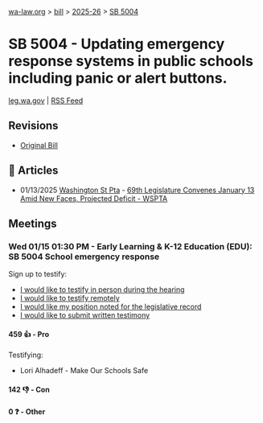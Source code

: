 [wa-law.org](/) > [bill](/bill/) > [2025-26](/bill/2025-26/) > [SB 5004](/bill/2025-26/sb/5004/)

# SB 5004 - Updating emergency response systems in public schools including panic or alert buttons.
[leg.wa.gov](https://app.leg.wa.gov/billsummary?BillNumber=5004&Year=2025&Initiative=false) | [RSS Feed](./rss.xml)

## Revisions
* [Original Bill](1/)

## 📰 Articles
* 01/13/2025 [Washington St Pta](/org/washington_st_pta/) - [69th Legislature Convenes January 13 Amid New Faces, Projected Deficit - WSPTA](https://www.wastatepta.org/69th-legislature-convenes-january-13-amid-new-faces-projected-deficit/#:~:text=SB%205004)

## Meetings
### Wed 01/15 01:30 PM - Early Learning & K-12 Education (EDU): SB 5004 School emergency response
Sign up to testify:
* [I would like to testify in person during the hearing](https://app.leg.wa.gov/csi/Testifier/Add?chamber=House&mId=32382&aId=161302&caId=24568&tId=1)
* [I would like to testify remotely](https://app.leg.wa.gov/csi/Testifier/Add?chamber=House&mId=32382&aId=161302&caId=24568&tId=2)
* [I would like my position noted for the legislative record](https://app.leg.wa.gov/csi/Testifier/Add?chamber=House&mId=32382&aId=161302&caId=24568&tId=3)
* [I would like to submit written testimony](https://app.leg.wa.gov/csi/Testifier/Add?chamber=House&mId=32382&aId=161302&caId=24568&tId=4)

#### 459 👍 - Pro
Testifying:
* Lori Alhadeff - Make Our Schools Safe

#### 142 👎 - Con

#### 0 ❓ - Other
